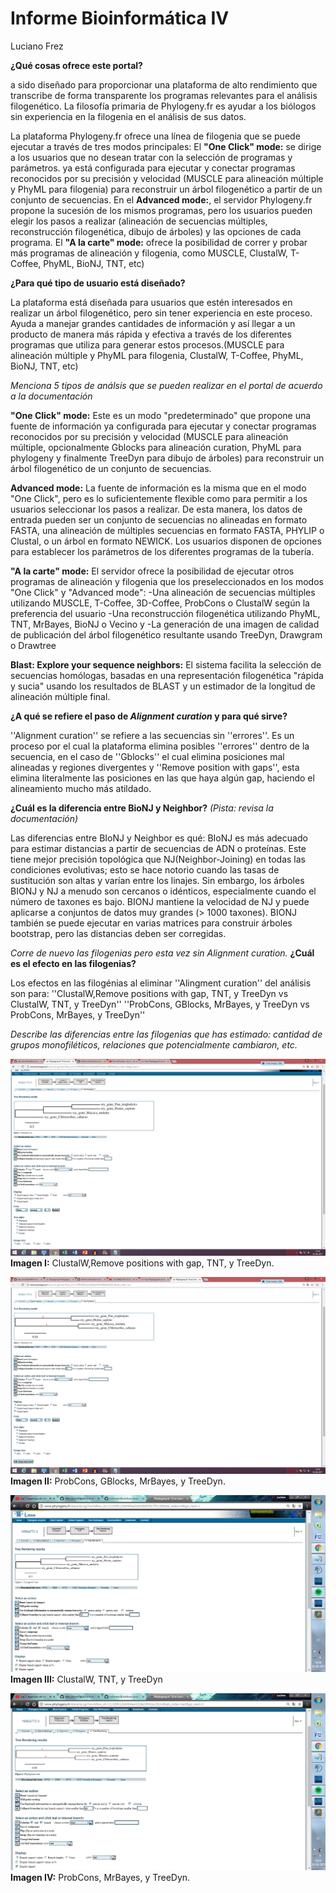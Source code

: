 # Informe Bioinformática IV
Luciano Frez

**¿Qué cosas ofrece este portal?** 
 
a sido diseñado para proporcionar una plataforma de alto rendimiento que transcribe de forma transparente los programas relevantes para el análisis filogenético. La filosofía primaria de Phylogeny.fr es ayudar a los biólogos sin experiencia en la filogenia en el análisis de sus datos.

 La plataforma Phylogeny.fr ofrece una línea de filogenia que se puede ejecutar a través de tres modos principales:
El **"One Click" mode:** se dirige a los usuarios que no desean tratar con la selección de programas y parámetros. ya está configurada para ejecutar y conectar programas reconocidos por su precisión y velocidad (MUSCLE para alineación múltiple y PhyML para filogenia) para reconstruir un árbol filogenético a partir de un conjunto de secuencias.
En el **Advanced mode:**, el servidor Phylogeny.fr propone la sucesión de los mismos programas, pero los usuarios pueden elegir los pasos a realizar (alineación de secuencias múltiples, reconstrucción filogenética, dibujo de árboles) y las opciones de cada programa.
El **"A la carte" mode:** ofrece la posibilidad de correr y probar más programas de alineación y filogenia, como MUSCLE, ClustalW, T-Coffee, PhyML, BioNJ, TNT, etc)

**¿Para qué tipo de usuario está diseñado?**

La plataforma está diseñada para usuarios que estén interesados en realizar un árbol filogenético, pero sin tener experiencia en este proceso. Ayuda a manejar grandes cantidades de información y así llegar a un producto de manera más rápida y efectiva a través de los diferentes programas que utiliza para generar estos procesos.(MUSCLE para alineación múltiple y PhyML para filogenia, ClustalW, T-Coffee, PhyML, BioNJ, TNT, etc) 

*Menciona 5 tipos de análsis que se pueden realizar en el portal de acuerdo a la documentación*

**"One Click" mode:** Este es un modo "predeterminado" que propone una fuente de información ya configurada para ejecutar y conectar programas reconocidos por su precisión y velocidad (MUSCLE para alineación múltiple, opcionalmente Gblocks para alineación curation, PhyML para phylogeny y finalmente TreeDyn para dibujo de árboles) para reconstruir un árbol filogenético de un conjunto de secuencias. 

**Advanced mode:** La fuente de información es la misma que en el modo "One Click", pero es lo suficientemente flexible como para permitir a los usuarios seleccionar los pasos a realizar. De esta manera, los datos de entrada pueden ser un conjunto de secuencias no alineadas en formato FASTA, una alineación de múltiples secuencias en formato FASTA, PHYLIP o Clustal, o un árbol en formato NEWICK.
Los usuarios disponen de opciones para establecer los parámetros de los diferentes programas de la tubería.

**"A la carte" mode:** El servidor ofrece la posibilidad de ejecutar otros programas de alineación y filogenia que los preseleccionados en los modos "One Click" y "Advanced mode":
-Una alineación de secuencias múltiples utilizando MUSCLE, T-Coffee, 3D-Coffee, ProbCons o ClustalW según la preferencia del usuario
-Una reconstrucción filogenética utilizando PhyML, TNT, MrBayes, BioNJ o Vecino y
-La generación de una imagen de calidad de publicación del árbol filogenético resultante usando TreeDyn, Drawgram o Drawtree

**Blast: Explore your sequence neighbors:** El sistema facilita la selección de secuencias homólogas, basadas en una representación filogenética "rápida y sucia" usando los resultados de BLAST y un estimador de la longitud de alineación múltiple final.


**¿A qué se refiere el paso de *Alignment curation* y para qué sirve?**

''Alignment curation'' se refiere a las secuencias sin ''errores''. Es un proceso por el cual la plataforma elimina posibles ''errores'' dentro de la secuencia, en el caso de ''Gblocks'' el cual elimina posiciones mal alineadas y regiones divergentes y ''Remove position with gaps'', esta elimina literalmente las posiciones en las que haya algún gap, haciendo el alineamiento mucho más atildado.

**¿Cuál es la diferencia entre BioNJ y Neighbor?** *(Pista: revisa la documentación)*
 
Las diferencias entre BIoNJ y Neighbor es qué: BIoNJ es más adecuado para estimar distancias a partir de secuencias de ADN o proteínas. Este tiene mejor precisión topológica que NJ(Neighbor-Joining) en todas las condiciones evolutivas; esto se hace notorio cuando las tasas de sustitución son altas y varían entre los linajes. Sin embargo, los árboles BIONJ y NJ a menudo son cercanos o idénticos, especialmente cuando el número de taxones es bajo. BIONJ mantiene la velocidad de NJ y puede aplicarse a conjuntos de datos muy grandes (> 1000 taxones). BIONJ también se puede ejecutar en varias matrices para construir árboles bootstrap, pero las distancias deben ser corregidas.

*Corre de nuevo las filogenias pero esta vez sin *Alignment curation*.* **¿Cuál es el efecto en las filogenias?**

Los efectos en las filogénias al eliminar ''Alingment curation'' del análisis son para: ''ClustalW,Remove positions with gap, TNT, y TreeDyn vs ClustalW, TNT, y TreeDyn'' ''ProbCons, GBlocks, MrBayes, y TreeDyn vs ProbCons, MrBayes, y TreeDyn''

*Describe las diferencias entre las filogenias que has estimado: cantidad de grupos monofiléticos, relaciones que potencialmente cambiaron, etc.*

![imagen](https://github.com/MrPiggie/Informe-Bioinform-tica-IV/blob/master/ClustalW,Remove%20positions%20with%20gap,%20TNT,%20y%20TreeDyn%20the%20real.png?raw=true)
**Imagen I:** ClustalW,Remove positions with gap, TNT, y TreeDyn.

![imagen](https://github.com/MrPiggie/Informe-Bioinform-tica-IV/blob/master/ProbCons,%20GBlocks,%20MrBayes,%20y%20TreeDyn%20the%20real.png?raw=true)
**Imagen II:** ProbCons, GBlocks, MrBayes, y TreeDyn.

![imagen](https://github.com/MrPiggie/Informe-Bioinform-tica-IV/blob/master/ClustalW,%20TNT,%20y%20TreeDyn.png?raw=true)
**Imagen III:** ClustalW, TNT, y TreeDyn

![imagen](https://github.com/MrPiggie/Informe-Bioinform-tica-IV/blob/master/ProbCons,%20MrBayes,%20y%20TreeDyn.png?raw=true)
**Imagen IV:** ProbCons, MrBayes, y TreeDyn.



